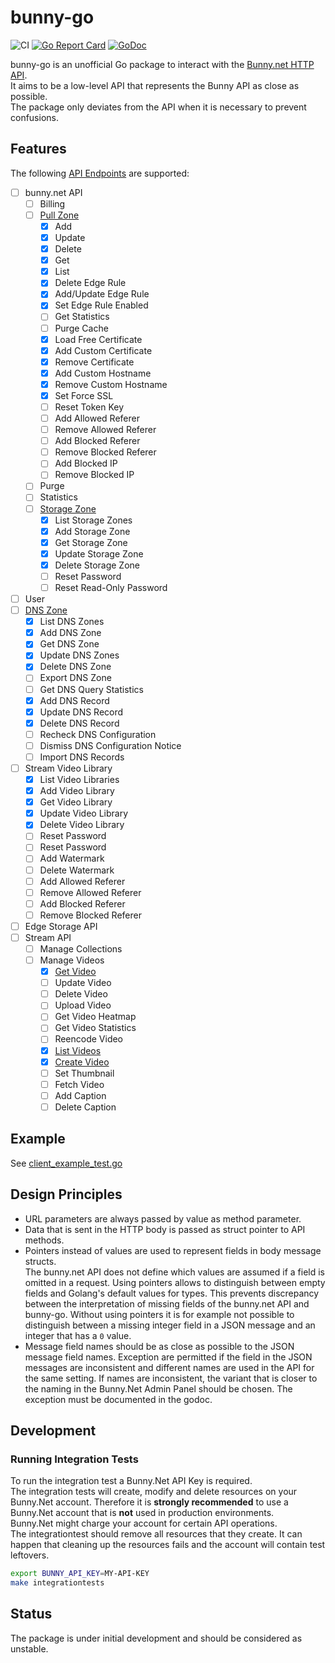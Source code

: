 # bunny-go
![CI](https://github.com/simplesurance/bunny-go/actions/workflows/ci.yml/badge.svg)
[![Go Report Card](https://goreportcard.com/badge/github.com/simplesurance/bunny-go)](https://goreportcard.com/report/github.com/simplesurance/bunny-go)
[![GoDoc](https://img.shields.io/badge/godoc-reference-blue.svg)](https://pkg.go.dev/github.com/simplesurance/bunny-go)

bunny-go is an unofficial Go package to interact with the [Bunny.net HTTP
API](https://docs.bunny.net/reference/bunnynet-api-overview). \
It aims to be a low-level API that represents the Bunny API as close as
possible. \
The package only deviates from the API when it is necessary to prevent
confusions.

## Features

The following [API
Endpoints](https://docs.bunny.net/reference/bunnynet-api-overview) are supported:

- [ ] bunny.net API
  - [ ] Billing
  - [ ] [Pull Zone](https://docs.bunny.net/reference/pullzonepublic_index)
    - [x] Add
    - [x] Update
    - [x] Delete
    - [x] Get
    - [x] List
    - [x] Delete Edge Rule
    - [x] Add/Update Edge Rule
    - [x] Set Edge Rule Enabled
    - [ ] Get Statistics
    - [ ] Purge Cache
    - [x] Load Free Certificate
    - [x] Add Custom Certificate
    - [x] Remove Certificate
    - [x] Add Custom Hostname
    - [x] Remove Custom Hostname
    - [x] Set Force SSL
    - [ ] Reset Token Key
    - [ ] Add Allowed Referer
    - [ ] Remove Allowed Referer
    - [ ] Add Blocked Referer
    - [ ] Remove Blocked Referer
    - [ ] Add Blocked IP
    - [ ] Remove Blocked IP
  - [ ] Purge
  - [ ] Statistics
  - [ ] [Storage Zone](https://docs.bunny.net/reference/storagezonepublic_index)
    - [x] List Storage Zones
    - [x] Add Storage Zone
    - [x] Get Storage Zone
    - [x] Update Storage Zone
    - [x] Delete Storage Zone
    - [ ] Reset Password
    - [ ] Reset Read-Only Password
- [ ] User
- [ ] [DNS Zone](https://docs.bunny.net/reference/dnszonepublic_index)
  - [x] List DNS Zones
  - [x] Add DNS Zone
  - [x] Get DNS Zone
  - [x] Update DNS Zones
  - [x] Delete DNS Zone
  - [ ] Export DNS Zone
  - [ ] Get DNS Query Statistics
  - [x] Add DNS Record
  - [x] Update DNS Record
  - [x] Delete DNS Record
  - [ ] Recheck DNS Configuration
  - [ ] Dismiss DNS Configuration Notice
  - [ ] Import DNS Records
- [ ] Stream Video Library
  - [x] List Video Libraries
  - [x] Add Video Library
  - [x] Get Video Library
  - [x] Update Video Library
  - [x] Delete Video Library
  - [ ] Reset Password
  - [ ] Reset Password
  - [ ] Add Watermark
  - [ ] Delete Watermark
  - [ ] Add Allowed Referer
  - [ ] Remove Allowed Referer
  - [ ] Add Blocked Referer
  - [ ] Remove Blocked Referer
- [ ] Edge Storage API
- [ ] Stream API
  - [ ] Manage Collections
  - [ ] Manage Videos
    - [X] [Get Video](https://docs.bunny.net/reference/video_getvideo)
    - [ ] Update Video
    - [ ] Delete Video
    - [ ] Upload Video
    - [ ] Get Video Heatmap
    - [ ] Get Video Statistics
    - [ ] Reencode Video
    - [X] [List Videos](https://docs.bunny.net/reference/video_list)
    - [X] [Create Video](https://docs.bunny.net/reference/video_createvideo)
    - [ ] Set Thumbnail
    - [ ] Fetch Video
    - [ ] Add Caption
    - [ ] Delete Caption

## Example

See [client_example_test.go](client_example_test.go)

## Design Principles

- URL parameters are always passed by value as method parameter.
- Data that is sent in the HTTP body is passed as struct
  pointer to API methods.
- Pointers instead of values are used to represent fields in body message
  structs. \
  The bunny.net API does not define which values are assumed if a field
  is omitted in a request.
  Using pointers allows to distinguish between empty fields and Golang's default
  values for types. This prevents discrepancy between the interpretation of
  missing fields of the bunny.net API and bunny-go.
  Without using pointers it is for example not possible to distinguish between a
  missing integer field in a JSON message and an integer that has a `0` value.
- Message field names should be as close as possible to the JSON message field
  names. Exception are permitted if the field in the JSON messages are
  inconsistent and different names are used in the API for the same setting.
  If names are inconsistent, the variant that is closer to the naming in the
  Bunny.Net Admin Panel should be chosen. The exception must be documented in
  the godoc.

## Development

### Running Integration Tests

To run the integration test a Bunny.Net API Key is required. \
The integration tests will create, modify and delete resources on your Bunny.Net
account. Therefore it is **strongly recommended** to use a Bunny.Net account
that is **not** used in production environments. \
Bunny.Net might charge your account for certain API operations. \
The integrationtest should remove all resources that they create. It can happen
that cleaning up the resources fails and the account will contain test
leftovers.

```sh
export BUNNY_API_KEY=MY-API-KEY
make integrationtests
```

## Status

The package is under initial development and should be considered as unstable.
